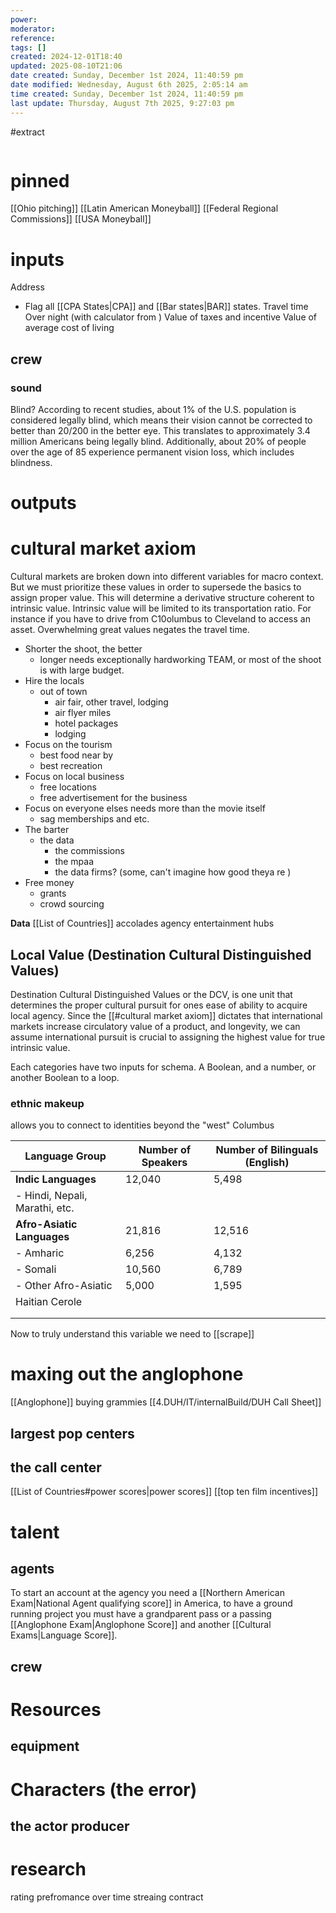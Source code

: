 ```yaml
---
power: 
moderator: 
reference: 
tags: []
created: 2024-12-01T18:40
updated: 2025-08-10T21:06
date created: Sunday, December 1st 2024, 11:40:59 pm
date modified: Wednesday, August 6th 2025, 2:05:14 am
time created: Sunday, December 1st 2024, 11:40:59 pm
last update: Thursday, August 7th 2025, 9:27:03 pm
---
```

#extract 
```table-of-contents
```
# pinned
[[Ohio pitching]]
[[Latin American Moneyball]]
[[Federal Regional Commissions]]
[[USA Moneyball]]

# inputs
Address
- Flag all [[CPA States|CPA]] and [[Bar states|BAR]] states.
Travel time
Over night (with calculator from )
Value of taxes and incentive
Value of average cost of living

## crew
### sound
Blind?
According to recent studies, about 1% of the U.S. population is considered legally blind, which means their vision cannot be corrected to better than 20/200 in the better eye. This translates to approximately 3.4 million Americans being legally blind. Additionally, about 20% of people over the age of 85 experience permanent vision loss, which includes blindness.
# outputs
# cultural market axiom
Cultural markets are broken down into different variables for macro context.  But we must prioritize these values in order to supersede the basics to assign proper value.  This will determine a derivative structure coherent to intrinsic value.  Intrinsic value will be limited to its transportation ratio.  For instance if you have to drive from C10olumbus to Cleveland to access an asset.  Overwhelming great values negates the travel time.

- Shorter the shoot, the better
	- longer needs exceptionally hardworking TEAM, or most of the shoot is with large budget.
- Hire the locals
	- out of town
		- air fair, other travel, lodging
		- air flyer miles
		- hotel packages
		- lodging
- Focus on the tourism
	- best food near by
	- best recreation
- Focus on local business
	- free locations
	- free advertisement for the business
- Focus on everyone elses needs more than the movie itself
	- sag memberships and etc.
- The barter
	- the data
		- the commissions
		- the mpaa
		- the data firms? (some, can't imagine how good theya re )
- Free money
	- grants
	- crowd sourcing

**Data**
[[List of Countries]]
accolades
agency
entertainment hubs

## Local Value (Destination Cultural Distinguished Values)

Destination Cultural Distinguished Values or the DCV, is one unit that determines the proper cultural pursuit for ones ease of ability to acquire local agency.  Since the [[#cultural market axiom]] dictates that international markets increase circulatory value of a product, and longevity, we can assume international pursuit is crucial to assigning the highest value for true intrinsic value.

Each categories have two inputs for schema.  A Boolean, and a number, or another Boolean to a loop.
### ethnic makeup
allows you to connect to identities beyond the "west"
	Columbus

| Language Group                 | Number of Speakers | Number of Bilinguals (English) |
| ------------------------------ | ------------------ | ------------------------------ |
| **Indic Languages**            | 12,040             | 5,498                          |
| - Hindi, Nepali, Marathi, etc. |                    |                                |
| **Afro-Asiatic Languages**     | 21,816             | 12,516                         |
| - Amharic                      | 6,256              | 4,132                          |
| - Somali                       | 10,560             | 6,789                          |
| - Other Afro-Asiatic           | 5,000              | 1,595                          |
| Haitian Cerole                 |                    |                                |
|                                |                    |                                |
|                                |                    |                                |
Now to truly understand this variable we need to [[scrape]]

# maxing out the anglophone
[[Anglophone]]
buying grammies
[[4.DUH/IT/internalBuild/DUH Call Sheet]]

## largest pop centers

## the call center
[[List of Countries#power scores|power scores]]
[[top ten film incentives]]

# talent
## agents
To start an account at the agency you need a [[Northern American Exam|National Agent qualifying score]] in America, to have a ground running project you must have a grandparent pass or a passing [[Anglophone Exam|Anglophone Score]] and another [[Cultural Exams|Language Score]].

## crew
# Resources

## equipment

# Characters (the error)
## the actor producer

# research
rating prefromance over time streaing contract
